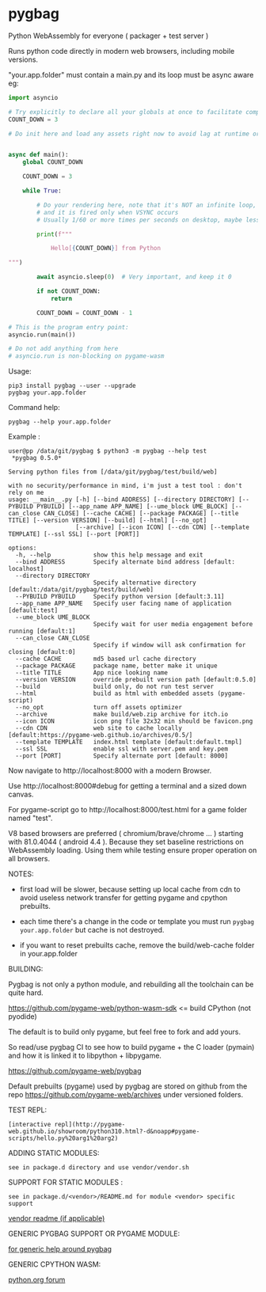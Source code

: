 # pygbag

Python WebAssembly for everyone ( packager + test server )

Runs python code directly in modern web browsers, including mobile versions.

"your.app.folder" must contain a main.py and its loop must be async aware eg:

```py
import asyncio

# Try explicitly to declare all your globals at once to facilitate compilation later.
COUNT_DOWN = 3

# Do init here and load any assets right now to avoid lag at runtime or network errors.


async def main():
    global COUNT_DOWN

    COUNT_DOWN = 3

    while True:

        # Do your rendering here, note that it's NOT an infinite loop,
        # and it is fired only when VSYNC occurs
        # Usually 1/60 or more times per seconds on desktop, maybe less on some mobile devices

        print(f"""

            Hello[{COUNT_DOWN}] from Python

""")

        await asyncio.sleep(0)  # Very important, and keep it 0

        if not COUNT_DOWN:
            return

        COUNT_DOWN = COUNT_DOWN - 1

# This is the program entry point:
asyncio.run(main())

# Do not add anything from here
# asyncio.run is non-blocking on pygame-wasm
```

Usage:

    pip3 install pygbag --user --upgrade
    pygbag your.app.folder

Command help:

    pygbag --help your.app.folder


Example :

```
user@pp /data/git/pygbag $ python3 -m pygbag --help test
 *pygbag 0.5.0*

Serving python files from [/data/git/pygbag/test/build/web]

with no security/performance in mind, i'm just a test tool : don't rely on me
usage: __main__.py [-h] [--bind ADDRESS] [--directory DIRECTORY] [--PYBUILD PYBUILD] [--app_name APP_NAME] [--ume_block UME_BLOCK] [--can_close CAN_CLOSE] [--cache CACHE] [--package PACKAGE] [--title TITLE] [--version VERSION] [--build] [--html] [--no_opt]
                   [--archive] [--icon ICON] [--cdn CDN] [--template TEMPLATE] [--ssl SSL] [--port [PORT]]

options:
  -h, --help            show this help message and exit
  --bind ADDRESS        Specify alternate bind address [default: localhost]
  --directory DIRECTORY
                        Specify alternative directory [default:/data/git/pygbag/test/build/web]
  --PYBUILD PYBUILD     Specify python version [default:3.11]
  --app_name APP_NAME   Specify user facing name of application [default:test]
  --ume_block UME_BLOCK
                        Specify wait for user media engagement before running [default:1]
  --can_close CAN_CLOSE
                        Specify if window will ask confirmation for closing [default:0]
  --cache CACHE         md5 based url cache directory
  --package PACKAGE     package name, better make it unique
  --title TITLE         App nice looking name
  --version VERSION     override prebuilt version path [default:0.5.0]
  --build               build only, do not run test server
  --html                build as html with embedded assets (pygame-script)
  --no_opt              turn off assets optimizer
  --archive             make build/web.zip archive for itch.io
  --icon ICON           icon png file 32x32 min should be favicon.png
  --cdn CDN             web site to cache locally [default:https://pygame-web.github.io/archives/0.5/]
  --template TEMPLATE   index.html template [default:default.tmpl]
  --ssl SSL             enable ssl with server.pem and key.pem
  --port [PORT]         Specify alternate port [default: 8000]
```

Now navigate to http://localhost:8000 with a modern Browser.

Use http://localhost:8000#debug for getting a terminal and a sized down canvas.

For pygame-script go to http://localhost:8000/test.html for a game folder named "test".



V8 based browsers are preferred ( chromium/brave/chrome ... )
starting with 81.0.4044 ( android 4.4 ).
Because they set baseline restrictions on WebAssembly loading.
Using them while testing ensure proper operation on all browsers.


NOTES:

 - first load will be slower, because setting up local cache from cdn to avoid
useless network transfer for getting pygame and cpython prebuilts.

 - each time there's a change in the code or template you must run `pygbag your.app.folder`
   but cache is not destroyed.

 - if you want to reset prebuilts cache, remove the build/web-cache folder in
   your.app.folder


BUILDING:

Pygbag is not only a python module, and rebuilding all the toolchain can be quite hard.

https://github.com/pygame-web/python-wasm-sdk  <= build CPython (not pyodide)

The default is to build only pygame, but feel free to fork and add yours.

So read/use pygbag CI to see how to build pygame + the C loader (pymain) and
how it is linked it to libpython + libpygame.

https://github.com/pygame-web/pygbag

Default prebuilts (pygame) used by pygbag are stored on github
from the repo https://github.com/pygame-web/archives under versioned folders.

TEST REPL:

    [interactive repl](http://pygame-web.github.io/showroom/python310.html?-d&noapp#pygame-scripts/hello.py%20arg1%20arg2)


ADDING STATIC MODULES:

    see in package.d directory and use vendor/vendor.sh


SUPPORT FOR STATIC MODULES :

    see in package.d/<vendor>/README.md for module <vendor> specific support


[vendor readme (if applicable)](vendor/README.md)



GENERIC PYGBAG SUPPORT OR PYGAME MODULE:

[for generic help around pygbag](https://github.com/pygame-web/pygbag/blob/main/packages.d/pygame/README.md)

GENERIC CPYTHON WASM:

[python.org forum](https://discuss.python.org/c/webassembly/28)
